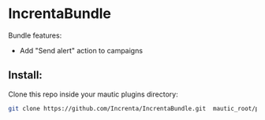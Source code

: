 # IncrentaBundle

Bundle features:
* Add "Send alert" action to campaigns

## Install:

Clone this repo inside your mautic plugins directory:

```bash
git clone https://github.com/Increnta/IncrentaBundle.git  mautic_root/plugins
```
